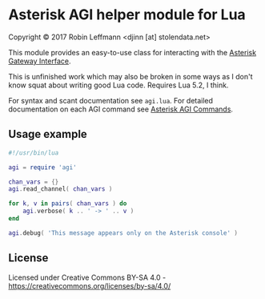Asterisk AGI helper module for Lua
==================================
Copyright © 2017 Robin Leffmann <djinn [at] stolendata.net>

This module provides an easy-to-use class for interacting with the [Asterisk Gateway Interface](https://docs.asterisk.org/Configuration/Interfaces/Asterisk-Gateway-Interface-AGI/).

This is unfinished work which may also be broken in some ways as I don't know squat about writing good Lua code. Requires Lua 5.2, I think.

For syntax and scant documentation see `agi.lua`. For detailed documentation on each AGI command see [Asterisk AGI Commands](https://docs.asterisk.org/Asterisk_18_Documentation/API_Documentation/AGI_Commands/).


Usage example
-------------
```lua
#!/usr/bin/lua

agi = require 'agi'

chan_vars = {}
agi.read_channel( chan_vars )

for k, v in pairs( chan_vars ) do
    agi.verbose( k .. ' -> ' .. v )
end

agi.debug( 'This message appears only on the Asterisk console' )
```


License
-------
Licensed under Creative Commons BY-SA 4.0 - https://creativecommons.org/licenses/by-sa/4.0/
